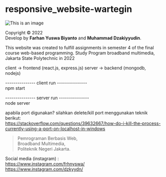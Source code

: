 # responsive_website-wartegin  
![This is an image](/img/repository-open-graph-template.png)  

  Copyright © 2022  
  Develop by **Farhan Yuswa Biyanto** and **Muhammad Dzakiyyudin**.  
    
  This website was created to fulfill assignments in semester 4 of the final course web-based programming. Study Program broadband multimedia, Jakarta State Polytechnic in 2022  
  
  client -> frontend (react.js, express.js)
server -> backend (mongodb, nodejs)


--------------- client run ---------------  
npm start

--------------- server run ---------------  
node server


apabila port digunakan? silahkan delete/kill port menggunakan teknik berikut:  
https://stackoverflow.com/questions/39632667/how-do-i-kill-the-process-currently-using-a-port-on-localhost-in-windows  
  
  


    
  > Pemrograman Berbasis Web,    
  > Broadband Multimedia,    
  > Politeknik Negeri Jakarta.
  
  Social media (instagram) :  
  https://www.instagram.com/frhnyswa/  
  https://www.instagram.com/dzkyydn/
 
